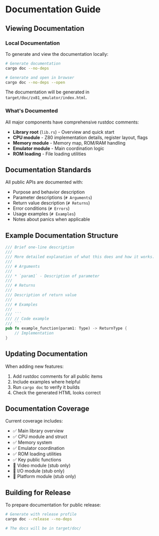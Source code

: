 # Documentation Guide

## Viewing Documentation

### Local Documentation
To generate and view the documentation locally:

```bash
# Generate documentation
cargo doc --no-deps

# Generate and open in browser
cargo doc --no-deps --open
```

The documentation will be generated in `target/doc/zx81_emulator/index.html`.

### What's Documented

All major components have comprehensive rustdoc comments:

- **Library root** (`lib.rs`) - Overview and quick start
- **CPU module** - Z80 implementation details, register layout, flags
- **Memory module** - Memory map, ROM/RAM handling
- **Emulator module** - Main coordination logic
- **ROM loading** - File loading utilities

## Documentation Standards

All public APIs are documented with:

- Purpose and behavior description
- Parameter descriptions (`# Arguments`)
- Return value description (`# Returns`)
- Error conditions (`# Errors`)
- Usage examples (`# Examples`)
- Notes about panics when applicable

## Example Documentation Structure

```rust
/// Brief one-line description
///
/// More detailed explanation of what this does and how it works.
///
/// # Arguments
///
/// * `param1` - Description of parameter
///
/// # Returns
///
/// Description of return value
///
/// # Examples
///
/// ```
/// // Code example
/// ```
pub fn example_function(param1: Type) -> ReturnType {
    // Implementation
}
```

## Updating Documentation

When adding new features:

1. Add rustdoc comments for all public items
2. Include examples where helpful
3. Run `cargo doc` to verify it builds
4. Check the generated HTML looks correct

## Documentation Coverage

Current coverage includes:

- ✅ Main library overview
- ✅ CPU module and struct
- ✅ Memory system
- ✅ Emulator coordination
- ✅ ROM loading utilities
- ✅ Key public functions
- 🚧 Video module (stub only)
- 🚧 I/O module (stub only)
- 🚧 Platform module (stub only)

## Building for Release

To prepare documentation for public release:

```bash
# Generate with release profile
cargo doc --release --no-deps

# The docs will be in target/doc/
```
